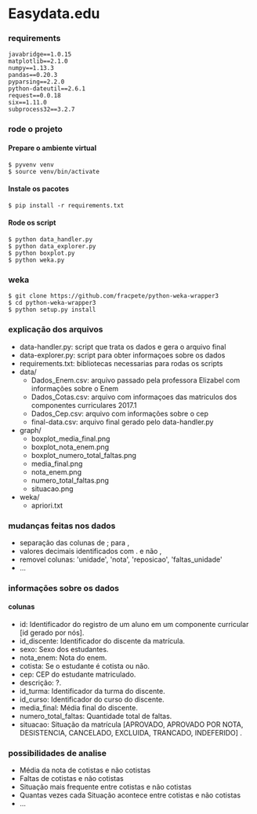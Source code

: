 # Easydata.edu


### requirements

	javabridge==1.0.15
	matplotlib==2.1.0
	numpy==1.13.3
	pandas==0.20.3
	pyparsing==2.2.0
	python-dateutil==2.6.1
	request==0.0.18
	six==1.11.0
	subprocess32==3.2.7

### rode o projeto

#### Prepare o ambiente virtual
	
	$ pyvenv venv
	$ source venv/bin/activate

#### Instale os pacotes
	
	$ pip install -r requirements.txt

#### Rode os script 

	$ python data_handler.py
	$ python data_explorer.py
	$ python boxplot.py
	$ python weka.py


### weka

	$ git clone https://github.com/fracpete/python-weka-wrapper3
	$ cd python-weka-wrapper3
	$ python setup.py install

### explicação dos arquivos

- data-handler.py: script que trata os dados e gera o arquivo final
- data-explorer.py: script para obter informaçoes sobre os dados
- requirements.txt: bibliotecas necessarias para rodas os scripts
- data/
    - Dados_Enem.csv: arquivo passado pela professora Elizabel com informações sobre o Enem
    - Dados_Cotas.csv: arquivo com informaçoes das matriculos dos componentes curriculares 2017.1
    - Dados_Cep.csv: arquivo com informações sobre o cep
    - final-data.csv: arquivo final gerado pelo data-handler.py
- graph/
	- boxplot_media_final.png
	- boxplot_nota_enem.png
	- boxplot_numero_total_faltas.png
	- media_final.png
	- nota_enem.png
	- numero_total_faltas.png
	- situacao.png
- weka/
	- apriori.txt 	

### mudanças feitas nos dados

- separação das colunas de ; para ,
- valores decimais identificados com . e não ,
- removel colunas: 'unidade', 'nota', 'reposicao', 'faltas_unidade'
- ...

### informações sobre os dados

#### colunas

- id: Identificador do registro de um aluno em um componente curricular [id gerado por nós].
- id_discente: Identificador do discente da matrícula.
- sexo: Sexo dos estudantes.
- nota_enem: Nota do enem.
- cotista: Se o estudante é cotista ou não.
- cep: CEP do estudante matriculado.
- descrição: ?.
- id_turma: Identificador da turma do discente.
- id_curso: Identificador do curso do discente.
- media_final: Média final do discente.
- numero_total_faltas: Quantidade total de faltas.
- situacao: Situação da matrícula [APROVADO, APROVADO POR NOTA, DESISTENCIA, CANCELADO, EXCLUIDA, TRANCADO, INDEFERIDO] .


### possibilidades de analise

- Média da nota de cotistas e não cotistas
- Faltas de cotistas e não cotistas
- Situação mais frequente entre cotistas e não cotistas
- Quantas vezes cada Situação acontece entre cotistas e não cotistas
- ...